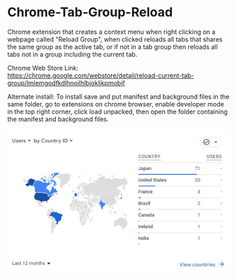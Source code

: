 # Chrome-Tab-Group-Reload
Chrome extension that creates a context menu when right clicking on a webpage called "Reload Group", when clicked reloads all tabs that shares the same group as the active tab, or if not in a tab group then reloads all tabs not in a group including the current tab.

Chrome Web Store Link:
https://chrome.google.com/webstore/detail/reload-current-tab-group/lmlemgodfkdlhnoilhlbjokljkpmobjf

Alternate install:
To install save and put manifest and background files in the same folder, go to extensions on chrome browser, enable developer mode in the top right corner, click load unpacked, then open the folder containing the manifest and background files.

![image](https://github.com/ltd033/Chrome-Tab-Group-Reload/blob/main/users%20map.jpg?raw=true)
